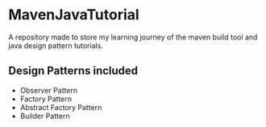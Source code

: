# MavenJavaTutorial
A repository made to store my learning journey of the maven build tool 
and java design pattern tutorials.

## Design Patterns included
- Observer Pattern
- Factory Pattern
- Abstract Factory Pattern
- Builder Pattern
